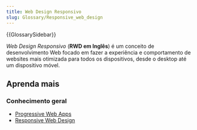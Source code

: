 ```yaml
---
title: Web Design Responsivo
slug: Glossary/Responsive_web_design
---
```


{{GlossarySidebar}}

_Web Design Responsivo_ (**RWD em Inglês**) é um conceito de desenvolvimento Web focado em fazer a experiência e comportamento de websites mais otimizada para todos os dispositivos, desde o desktop até um dispositivo móvel.

## Aprenda mais

### Conhecimento geral

- [Progressive Web Apps](/pt-BR/docs/Web_Development/Mobile/Responsive_design)
- [Responsive Web Design](http://msdn.microsoft.com/en-us/magazine/hh653584.aspx)
